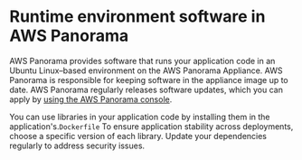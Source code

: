 # Runtime environment software in AWS Panorama<a name="security-runtime"></a>

AWS Panorama provides software that runs your application code in an Ubuntu Linux–based environment on the AWS Panorama Appliance\. AWS Panorama is responsible for keeping software in the appliance image up to date\. AWS Panorama regularly releases software updates, which you can apply by [using the AWS Panorama console](appliance-manage.md#appliance-manage-software)\.

You can use libraries in your application code by installing them in the application's\.`Dockerfile` To ensure application stability across deployments, choose a specific version of each library\. Update your dependencies regularly to address security issues\.